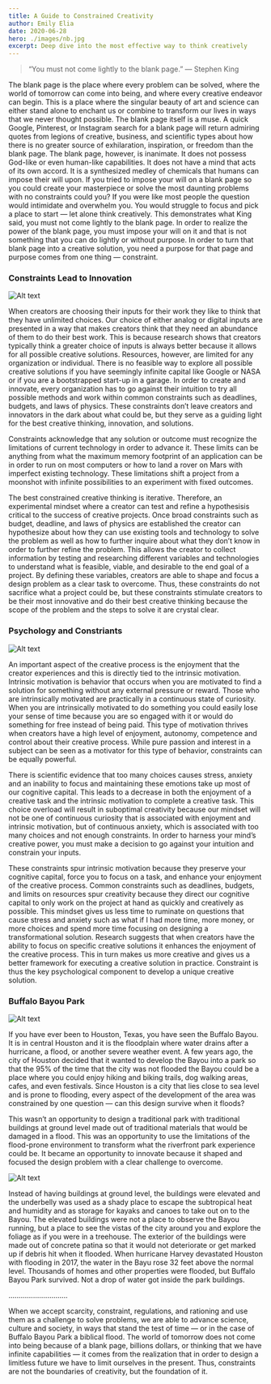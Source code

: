 ```yaml
---
title: A Guide to Constrained Creativity
author: Emily Elia
date: 2020-06-28
hero: ./images/nb.jpg
excerpt: Deep dive into the most effective way to think creatively
---
```


> “You must not come lightly to the blank page.”  — Stephen King



The blank page is the place where every problem can be solved, where the world of tomorrow can come into being, and where every creative endeavor can begin. This is a place where the singular beauty of art and science can either stand alone to enchant us or combine to transform our lives in ways that we never thought possible. The blank page itself is a muse. A quick Google, Pinterest, or Instagram search for a blank page will return admiring quotes from legions of creative, business, and scientific types about how there is no greater source of exhilaration, inspiration, or freedom than the blank page.
The blank page, however, is inanimate. It does not possess God-like or even human-like capabilities. It does not have a mind that acts of its own accord. It is a synthesized medley of chemicals that humans can impose their will upon. If you tried to impose your will on a blank page so you could create your masterpiece or solve the most daunting problems with no constraints could you? If you were like most people the question would intimidate and overwhelm you. You would struggle to focus and pick a place to start — let alone think creatively. This demonstrates what King said, you must not come lightly to the blank page. In order to realize the power of the blank page, you must impose your will on it and that is not something that you can do lightly or without purpose. In order to turn that blank page into a creative solution, you need a purpose for that page and purpose comes from one thing — constraint.

### Constraints Lead to Innovation

<div className="Image__Small">
  <img
    src="./images/lb.jpg"
    title="Brick" 
    alt="Alt text"
  />
</div>


When creators are choosing their inputs for their work they like to think that they have unlimited choices. Our choice of either analog or digital inputs are presented in a way that makes creators think that they need an abundance of them to do their best work. This is because research shows that creators typically think a greater choice of inputs is always better because it allows for all possible creative solutions. Resources, however, are limited for any organization or individual. There is no feasible way to explore all possible creative solutions if you have seemingly infinite capital like Google or NASA or if you are a bootstrapped start-up in a garage. In order to create and innovate, every organization has to go against their intuition to try all possible methods and work within common constraints such as deadlines, budgets, and laws of physics. These constraints don’t leave creators and innovators in the dark about what could be, but they serve as a guiding light for the best creative thinking, innovation, and solutions.

Constraints acknowledge that any solution or outcome must recognize the limitations of current technology in order to advance it. These limits can be anything from what the maximum memory footprint of an application can be in order to run on most computers or how to land a rover on Mars with imperfect existing technology. These limitations shift a project from a moonshot with infinite possibilities to an experiment with fixed outcomes.

The best constrained creative thinking is iterative. Therefore, an experimental mindset where a creator can test and refine a hypothesisis critical to the success of creative projects. Once broad constraints such as budget, deadline, and laws of physics are established the creator can hypothesize about how they can use existing tools and technology to solve the problem as well as how to further inquire about what they don’t know in order to further refine the problem. This allows the creator to collect information by testing and researching different variables and technologies to understand what is feasible, viable, and desirable to the end goal of a project. By defining these variables, creators are able to shape and focus a design problem as a clear task to overcome. Thus, these constraints do not sacrifice what a project could be, but these constraints stimulate creators to be their most innovative and do their best creative thinking because the scope of the problem and the steps to solve it are crystal clear.

### Psychology and Constriants

<div className="Image__Small">
  <img
    src="./images/psy.jpg"
    title="Brick" 
    alt="Alt text"
  />
</div>

An important aspect of the creative process is the enjoyment that the creator experiences and this is directly tied to the intrinsic motivation. Intrinsic motivation is behavior that occurs when you are motivated to find a solution for something without any external pressure or reward. Those who are intrinsically motivated are practically in a continuous state of curiosity. When you are intrinsically motivated to do something you could easily lose your sense of time because you are so engaged with it or would do something for free instead of being paid. This type of motivation thrives when creators have a high level of enjoyment, autonomy, competence and control about their creative process. While pure passion and interest in a subject can be seen as a motivator for this type of behavior, constraints can be equally powerful.

There is scientific evidence that too many choices causes stress, anxiety and an inability to focus and maintaining these emotions take up most of our cognitive capital. This leads to a decrease in both the enjoyment of a creative task and the intrinsic motivation to complete a creative task. This choice overload will result in suboptimal creativity because our mindset will not be one of continuous curiosity that is associated with enjoyment and intrinsic motivation, but of continuous anxiety, which is associated with too many choices and not enough constraints. In order to harness your mind’s creative power, you must make a decision to go against your intuition and constrain your inputs.

These constraints spur intrinsic motivation because they preserve your cognitive capital, force you to focus on a task, and enhance your enjoyment of the creative process. Common constraints such as deadlines, budgets, and limits on resources spur creativity because they direct our cognitive capital to only work on the project at hand as quickly and creatively as possible. This mindset gives us less time to ruminate on questions that cause stress and anxiety such as what if I had more time, more money, or more choices and spend more time focusing on designing a transformational solution. Research suggests that when creators have the ability to focus on specific creative solutions it enhances the enjoyment of the creative process. This in turn makes us more creative and gives us a better framework for executing a creative solution in practice. Constraint is thus the key psychological component to develop a unique creative solution.


### Buffalo Bayou Park

<div className="Image__Small">
  <img
    src="./images/bbp2.jpg"
    title="Buffalo Bayou Park" 
    alt="Alt text"
  />
</div>

If you have ever been to Houston, Texas, you have seen the Buffalo Bayou. It is in central Houston and it is the floodplain where water drains after a hurricane, a flood, or another severe weather event. A few years ago, the city of Houston decided that it wanted to develop the Bayou into a park so that the 95% of the time that the city was not flooded the Bayou could be a place where you could enjoy hiking and biking trails, dog walking areas, cafes, and even festivals. Since Houston is a city that lies close to sea level and is prone to flooding, every aspect of the development of the area was constrained by one question — can this design survive when it floods?

This wasn’t an opportunity to design a traditional park with traditional buildings at ground level made out of traditional materials that would be damaged in a flood. This was an opportunity to use the limitations of the flood-prone environment to transform what the riverfront park experience could be. It became an opportunity to innovate because it shaped and focused the design problem with a clear challenge to overcome.


<div className="Image__Small">
  <img
    src="./images/bbp.jpg"
    title="Buffalo Bayou Park" 
    alt="Alt text"
  />
</div>


Instead of having buildings at ground level, the buildings were elevated and the underbelly was used as a shady place to escape the subtropical heat and humidity and as storage for kayaks and canoes to take out on to the Bayou. The elevated buildings were not a place to observe the Bayou running, but a place to see the vistas of the city around you and explore the foliage as if you were in a treehouse. The exterior of the buildings were made out of concrete patina so that it would not deteriorate or get marked up if debris hit when it flooded. When hurricane Harvey devastated Houston with flooding in 2017, the water in the Bayu rose 32 feet above the normal level. Thousands of homes and other properties were flooded, but Buffalo Bayou Park survived. Not a drop of water got inside the park buildings.

.............................

When we accept scarcity, constraint, regulations, and rationing and use them as a challenge to solve problems, we are able to advance science, culture and society, in ways that stand the test of time — or in the case of Buffalo Bayou Park a biblical flood. The world of tomorrow does not come into being because of a blank page, billions dollars, or thinking that we have infinite capabilities — it comes from the realization that in order to design a limitless future we have to limit ourselves in the present. Thus, constraints are not the boundaries of creativity, but the foundation of it.